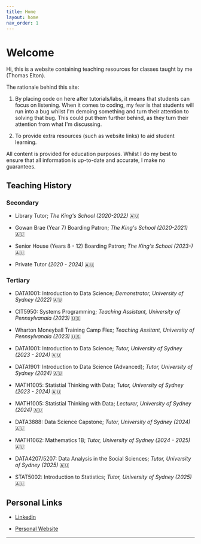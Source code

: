 ```yaml
---
title: Home
layout: home
nav_order: 1
---
```


# Welcome

Hi, this is a website containing teaching resources for classes taught by me (Thomas Elton).

The rationale behind this site:

1) By placing code on here after tutorials/labs, it means that students can focus on listening. When it comes to coding, my fear is that students will run into a bug whilst I'm demoing something and turn their attention to solving that bug. This could put them further behind, as they turn their attention from what I'm discussing.

2) To provide extra resources (such as website links) to aid student learning.

All content is provided for education purposes. Whilst I do my best to ensure that all information is up-to-date and accurate, I make no guarantees. 

## Teaching History

### Secondary

- Library Tutor; *The King's School (2020-2022)* 🇦🇺

- Gowan Brae (Year 7) Boarding Patron; *The King's School (2020-2021)* 🇦🇺

- Senior House (Years 8 - 12) Boarding Patron; *The King's School (2023-)* 🇦🇺

- Private Tutor *(2020 - 2024)* 🇦🇺

### Tertiary

- DATA1001: Introduction to Data Science; *Demonstrator, University of Sydney (2022)* 🇦🇺

- CIT5950: Systems Programming; *Teaching Assistant, University of Pennsylvanaia (2023)* 🇺🇸

- Wharton Moneyball Training Camp Flex; *Teaching Assitant, University of Pennsylvanaia (2023)* 🇺🇸

- DATA1001: Introduction to Data Science; *Tutor, University of Sydney (2023 - 2024)* 🇦🇺

- DATA1901: Introduction to Data Science (Advanced); *Tutor, University of Sydney (2024)* 🇦🇺

- MATH1005: Statistial Thinking with Data; *Tutor, University of Sydney (2023 - 2024)* 🇦🇺

- MATH1005: Statistial Thinking with Data; *Lecturer, University of Sydney (2024)* 🇦🇺

- DATA3888: Data Science Capstone; *Tutor, University of Sydney (2024)* 🇦🇺

- MATH1062: Mathematics 1B; *Tutor, University of Sydney (2024 - 2025)* 🇦🇺

- DATA4207/5207: Data Analysis in the Social Sciences; *Tutor, University of Sydney (2025)* 🇦🇺

- STAT5002: Introduction to Statistics; *Tutor, University of Sydney (2025)* 🇦🇺

## Personal Links

- [Linkedin](https://www.linkedin.com/in/thomas-elton-a86aaa215/)

- [Personal Website](https://tjelton.com/)

----
